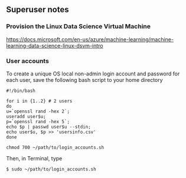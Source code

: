 ## Superuser notes
### Provision the Linux Data Science Virtual Machine
<https://docs.microsoft.com/en-us/azure/machine-learning/machine-learning-data-science-linux-dsvm-intro>

### User accounts
To create a unique OS local non-admin login account and password for each user,
save the following bash script to your home directory
```
#!/bin/bash

for i in {1..2} # 2 users
do
u=`openssl rand -hex 2`;
useradd user$u;
p=`openssl rand -hex 5`;
echo $p | passwd user$u --stdin;
echo user$u, $p >> 'usersinfo.csv'
done
```

```
chmod 700 ~/path/to/login_accounts.sh
```

Then, in Terminal, type
```
$ sudo ~/path/to/login_accounts.sh
```
